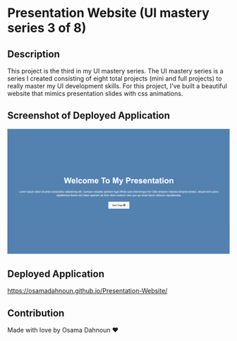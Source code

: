 # Presentation Website (UI mastery series 3 of 8)

## Description

This project is the third in my UI mastery series. The UI mastery series is a series I created consisting of eight total projects (mini and full projects) to really master my UI development skills. For this project, I've built a beautiful website that mimics presentation slides with css animations.

## Screenshot of Deployed Application

![screenshot](./screenshot.png)

## Deployed Application

https://osamadahnoun.github.io/Presentation-Website/

## Contribution

Made with love by Osama Dahnoun ❤️
